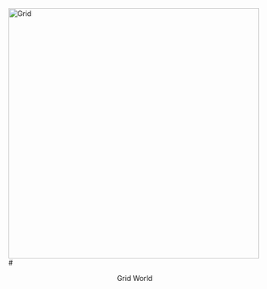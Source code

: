 <img src="https://raw.githubusercontent.com/AlexisRodriguezCS/GridWord/main/Images/Grid.jpg" alt="Grid" height="500">
# <p align="center">Grid World</p>
